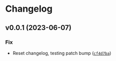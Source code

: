 # Changelog

<!--next-version-placeholder-->

## v0.0.1 (2023-06-07)

### Fix

* Reset changelog, testing patch bump ([`cf4d7ba`](https://github.com/psychoanalyze/psychoanalyze/commit/cf4d7ba8f0dae96a512d140fe16daed110978ea8))

